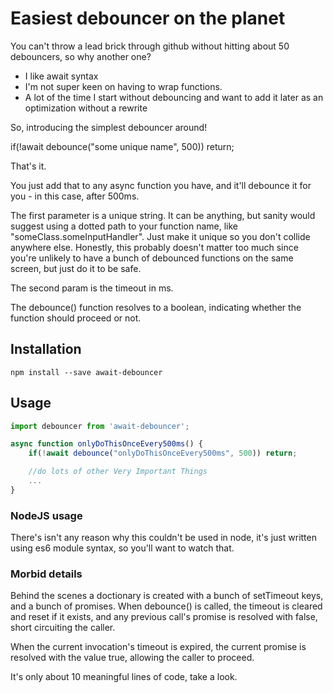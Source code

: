 # Easiest debouncer on the planet
You can't throw a lead brick through github without hitting about 50 debouncers, so why another one?

- I like await syntax
- I'm not super keen on having to wrap functions.
- A lot of the time I start without debouncing and want to add it later as an optimization without a rewrite

So, introducing the simplest debouncer around!

if(!await debounce("some unique name", 500)) return;

That's it.

You just add that to any async function you have, and it'll debounce it for you - in this case, after 500ms.

The first parameter is a unique string. It can be anything, but sanity would suggest using a dotted path to your function name, like "someClass.someInputHandler". Just make it unique so you don't collide anywhere else. Honestly, this probably doesn't matter too much
since you're unlikely to have a bunch of debounced functions on the same screen, but just do it to be safe.

The second param is the timeout in ms.

The debounce() function resolves to a boolean, indicating whether the function should proceed or not.

## Installation
`npm install --save await-debouncer`

## Usage
```javascript
import debouncer from 'await-debouncer';

async function onlyDoThisOnceEvery500ms() {
    if(!await debounce("onlyDoThisOnceEvery500ms", 500)) return;

    //do lots of other Very Important Things
    ...
}
```

### NodeJS usage
There's isn't any reason why this couldn't be used in node, it's just written using es6 module syntax, so you'll want to watch that.

### Morbid details
Behind the scenes a doctionary is created with a bunch of setTimeout keys, and a bunch of promises. When debounce() is called, the
timeout is cleared and reset if it exists, and any previous call's promise is resolved with false, short circuiting the caller.

When the current invocation's timeout is expired, the current promise is resolved with the value true, allowing the caller to proceed.

It's only about 10 meaningful lines of code, take a look.